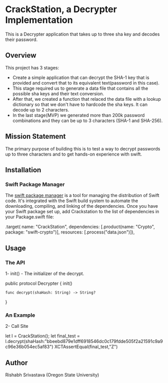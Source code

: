 # CrackStation, a Decrypter Implementation

This is a Decrypter application that takes up to three sha key and decodes their password. 

## Overview

This project has 3 stages:

* Create a simple application that can decrypt the SHA-1 key that is provided and convert that to its equivalent text(password in this case).
* This stage required us to generate a data file that contains all the possible sha keys and their text conversion. 
* After that, we created a function that relaced the data file with a lookup dictionary so that we don't have to hardcode the sha keys. It can decode up to 2 characters. 
* In the last stage(MVP) we generated more than 200k password combinations and they can be up to 3 characters (SHA-1 and SHA-256). 

## Mission Statement

The primary purpose of building this is to test a way to decrypt passwords up to three characters and to get hands-on experience with swift. 

## Installation

### Swift Package Manager
The [swift package manager](https://www.swift.org/package-manager/) is a tool for managing the distribution of Swift code. It's integrated with the Swift build system to automate the downloading, compiling, and linking of the dependencies. 
Once you have your Swift package set up, add Crackstation to  the list of dependencies in your Package.swift file: 
   
   .target(
            name: "CrackStation",
            dependencies: [.product(name: "Crypto", package: "swift-crypto")],
            resources: [.process("data.json")]),



## Usage

### The API
1- init() - The initializer of the decrypt.

public protocol Decrypter {
    init()

    
    func decrypt(shaHash: String) -> String?
}

### An Example

2- Call Site

let l = CrackStation();
        let final_test = l.decrypt(shaHash:"bbeebd879e1dff6918546dc0c179fdde505f2a21591c9a9c96e36b054ec5af83")
        XCTAssertEqual(final_test,"Z")

## Author
Rishabh Srivastava
(Oregon State University)            


